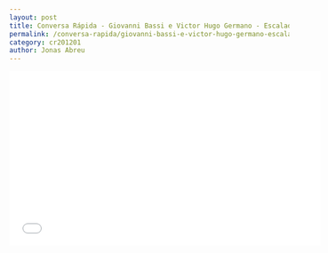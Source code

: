 ```yaml
---
layout: post
title: Conversa Rápida - Giovanni Bassi e Victor Hugo Germano - Escalada
permalink: /conversa-rapida/giovanni-bassi-e-victor-hugo-germano-escalada
category: cr201201
author: Jonas Abreu
---
```


<iframe width="560" height="315" src="//www.youtube.com/embed/p6c6-rFy2rQ" frameborder="0" allowfullscreen></iframe>
